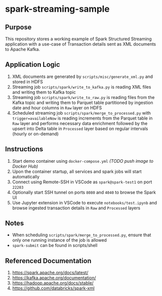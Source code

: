 # spark-streaming-sample

## Purpose
This repository stores a working example of Spark Structured Streaming application with a use-case of Transaction details sent as XML documents to Apache Kafka.

## Application Logic
1. XML documents are generated by `scripts/misc/generate_xml.py` and stored in HDFS
2. Streaming job `scripts/spark/write_to_kafka.py` is reading XML files and writing them to Kafka topic
3. Streaming job `scripts/spark/write_to_raw.py` is reading files from the Kafka topic and writing them to Parquet table partitioned by ingestion date and hour columns in `Raw` layer on HDFS
4. Scheduled streaming job `scripts/spark/merge_to_processed.py` with `trigger=availableNow` is reading increments from the Parquet table in `Raw` layer and performs necessary data enrichment followed by the upsert into Delta table in `Processed` layer based on regular intervals (hourly or on-demand)

## Instructions
1. Start demo container using `docker-compose.yml` _(TODO push image to Docker Hub)_
2. Upon the container startup, all services and spark jobs will start automatically
3. Connect using Remote-SSH in VSCode as `spark@spark-test1` on port `22203`
4. Optionally start SSH tunnel on ports `8080` and `4040` to browse the Spark UI
5. Use Jupyter extension in VSCode to execute `notebooks/test.ipynb` and browse ingested transaction details in `Raw` and `Processed` layers

## Notes
* When scheduling `scripts/spark/merge_to_processed.py`, ensure that only one running instance of the job is allowed
* `spark-submit` can be found in scripts/shell

## Referenced Documentation
1. https://spark.apache.org/docs/latest/
2. https://kafka.apache.org/documentation/
3. https://hadoop.apache.org/docs/stable/
4. https://github.com/databricks/spark-xml
